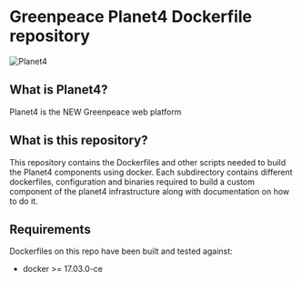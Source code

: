 # Greenpeace Planet4 Dockerfile repository

![Planet4](https://cdn-images-1.medium.com/letterbox/300/36/50/50/1*XcutrEHk0HYv-spjnOej2w.png?source=logoAvatar-ec5f4e3b2e43---fded7925f62)

## What is Planet4?

Planet4 is the NEW Greenpeace web platform

## What is this repository?

This repository contains the Dockerfiles and other scripts needed to build the Planet4 components using docker.
Each subdirectory contains different dockerfiles, configuration and binaries required to build a custom
component of the planet4 infrastructure along with documentation on how to do it.

## Requirements

Dockerfiles on this repo have been built and tested against:

* docker >= 17.03.0-ce
